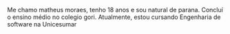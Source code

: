 Me chamo matheus moraes, tenho 18 anos e sou natural de parana. Concluí o ensino médio no colegio gori. Atualmente, estou cursando Engenharia de software na Unicesumar
 


